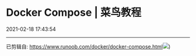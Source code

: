 ﻿# Docker Compose | 菜鸟教程
2021-02-18 17:43:54
            
---


已剪辑自: <https://www.runoob.com/docker/docker-compose.html>![](Docker-Compose---菜鸟教程-image1-14355108.jpeg))





